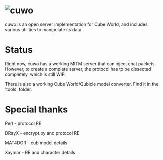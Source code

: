 ![cuwo](http://mp2.dk/cuwo/logo.png)
====

cuwo is an open server implementation for Cube World, and includes various
utilities to manipulate its data.

Status
======

Right now, cuwo has a working MITM server that can inject chat packets. However,
to create a complete server, the protocol has to be dissected completely, which
is still WIP.

There is also a working Cube World/Qubicle model converter. Find it in the 
'tools' folder.

Special thanks
==============

Perl - protocol RE

DRayX - encrypt.py and protocol RE

MAT4DOR - cub model details

Xaymar - RE and character details
